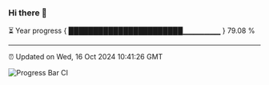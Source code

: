 ### Hi there 👋

⏳ Year progress { ███████████████████████▁▁▁▁▁▁▁ } 79.08 %

---

⏰ Updated on Wed, 16 Oct 2024 10:41:26 GMT

![Progress Bar CI](https://github.com/IshwaranRudhara/GIT-ACTION/workflows/Progress%20Bar%20CI/badge.svg)
